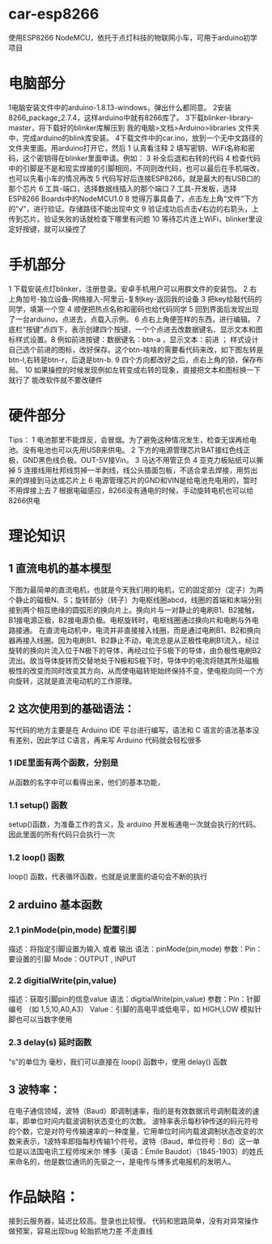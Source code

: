 # car-esp8266
使用ESP8266 NodeMCU，依托于点灯科技的物联网小车，可用于arduino初学项目

# 电脑部分
1电脑安装文件中的arduino-1.8.13-windows，弹出什么都同意。
2安装8266_package_2.7.4，这样arduino中就有8266库了。
3下载blinker-library-master，将下载好的blinker库解压到 我的电脑>文档>Arduino>libraries 文件夹中，完成arduino的blink库安装。
4下载文件中的car.ino，放到一个无中文路径的文件夹里面。用arduino打开它，然后
1 认真看注释
2 填写密钥、WiFi名称和密码，这个密钥得在blinker里面申请。例如：
3 补全后退和右转的代码
4 检查代码中的引脚是不是和现实焊接的引脚相同，不同则改代码，也可以最后在手机端改，也可以先看小车的情况再改
5 代码写好后连接ESP8266，就是最大的有USB口的那个芯片
6 工具-端口，选择数据线插入的那个端口
7 工具-开发板，选择ESP8266 Boards中的NodeMCU1.0
8 觉得万事具备了，点击左上角“文件”下方的“√”，进行验证。存储路径不能出现中文 
9 验证成功后点击√右边的右箭头，上传到芯片。验证失败的话就检查下哪里有问题
10 等待芯片连上WiFi，blinker里设定好按键，就可以操控了







# 手机部分
1 下载安装点灯blinker，注册登录。安卓手机用户可以用群文件的安装包。
2 右上角加号-独立设备-网络接入-阿里云-复制key-返回我的设备
3 把key给敲代码的同学，填第一个空
4 顺便把热点名称和密码也给代码同学
5 回到界面后发现出现了一台arduino，点进去，点载入示例。
6 点右上角便签样的东西，进行编辑。
7 底栏“按键”点四下，表示创建四个按键，一个个点进去改数据键名、显示文本和图标样式设置。8 例如前进按键：数据键名：btn-a ，显示文本：前进 ； 样式设计自己选个前进的图标，改好保存。这个btn-啥啥的需要看代码来改，如下图左转是btn-l,右转是btn-r，后退是btn-b.
9 四个方向都改好之后，点右上角的锁，保存布局。
10 如果操控的时候发现例如左转变成右转的现象，直接把文本和图标换一下就行了
能改软件就不要改硬件




# 硬件部分
Tips：
1 电池那里不能焊反，会冒烟。为了避免这种情况发生，检查无误再给电池。没有电池也可以先用USB来供电。
2 下方的电源管理芯片BAT接红色线正极，GND黑色线负极。OUT-5V接Vin。
3 马达不用管正负
4 亚克力板贴纸可以撕掉
5 连接线用杜邦线剪掉一半剥线，线公头插面包板，不适合拿去焊接，用剪出来的焊接到马达或芯片上
6 电源管理芯片的GND和VIN是给电池充电用的，暂时不用焊接上去
7 根据电磁感应，8266没有通电的时候，手动旋转电机也可以给8266供电









# 理论知识
## 1 直流电机的基本模型
下图为最简单的直流电机，也就是今天我们用的电机，它的固定部分（定子）为两个静止的磁极N、S；旋转部分（转子）为电枢线圈abcd，线圈的首端和末端分别接到两个相互绝缘的圆弧形的换向片上。换向片与一对静止的电刷B1、B2接触，B1接电源正极，B2接电源负极。电枢旋转时，电枢线圈通过换向片和电刷与外电路接通。
在直流电动机中，电流并非直接接入线圈，而是通过电刷B1、B2和换向器再接入线圈。因为电刷B1、B2静止不动，电流总是从正极性电刷B1流入，经过旋转的换向片流入位于N极下的导体，再经过位于S极下的导体，由负极性电刷B2流出。故当导体旋转而交替地处于N极和S极下时，导体中的电流将随其所处磁极极性的改变而同时改变其方向，从而使电磁转矩始终保持不变，使电枢向同一个方向旋转，这就是直流电动机的工作原理。


## 2 这次使用到的基础语法：
写代码的地方主要是在 Arduino IDE 平台进行编写，语法和 C 语言的语法基本没有差别，因此学过 C语言，再来写 Arduino 代码就会轻松很多

### 1 IDE里面有两个函数，分别是
从函数的名字中可以看得出来，他们的基本功能，

### 1.1 setup() 函数
setup()函数，为准备工作的含义，及 arduino 开发板通电一次就会执行的代码。因此里面的所有代码只会执行一次

### 1.2 loop() 函数
loop() 函数，代表循环函数，也就是说里面的语句会不断的执行

## 2 arduino 基本函数
### 2.1 pinMode(pin,mode) 配置引脚
描述：将指定引脚设置为输入 或者 输出
语法：pinMode(pin,mode)
参数：Pin：要设置的引脚
Mode：OUTPUT , INPUT
### 2.2 digitialWrite(pin,value) 
描述：获取引脚pin的信息value
语法：digitialWrite(pin,value)
参数：Pin：针脚编号 （如 1,5,10,A0,A3）
Value：引脚的高电平或低电平，如 HIGH,LOW
模拟针脚也可以当数字使用
### 2.3 delay(s) 延时函数
“s”的单位为 毫秒，我们可以直接在 loop() 函数中，使用 delay() 函数

## 3 波特率：
在电子通信领域，波特（Baud）即调制速率，指的是有效数据讯号调制载波的速率，即单位时间内载波调制状态变化的次数。
波特率表示每秒钟传送的码元符号的个数，它是对符号传输速率的一种度量，它用单位时间内载波调制状态改变的次数来表示，1波特率即指每秒传输1个符号。波特（Baud，单位符号：Bd）这一单位是以法国电讯工程师埃米尔·博多（英语：Émile Baudot）（1845-1903）的姓氏来命名的，他是数位通讯的先驱之一，是电传与博多式电报机的发明人。



# 作品缺陷：
接到云服务器，延迟比较高。登录也比较慢。
代码和思路简单，没有对异常操作做预案，容易出现bug
轮胎抓地力差
不走直线